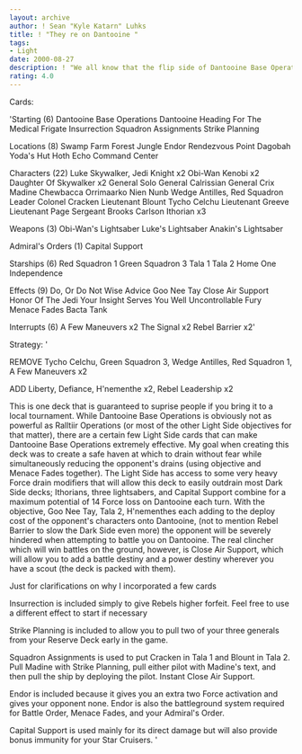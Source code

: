 ```yaml
---
layout: archive
author: ! Sean "Kyle Katarn" Luhks
title: ! "They re on Dantooine "
tags:
- Light
date: 2000-08-27
description: ! "We all know that the flip side of Dantooine Base Operations should have been exactly like Ralltiir Operations, but this objective can still be used to make a kickass deck."
rating: 4.0
---
```

Cards: 

'Starting (6)
Dantooine Base Operations
Dantooine
Heading For The Medical Frigate
Insurrection
Squadron Assignments
Strike Planning

Locations (8)
Swamp
Farm
Forest
Jungle
Endor
Rendezvous Point
Dagobah Yoda's Hut
Hoth Echo Command Center

Characters (22)
Luke Skywalker, Jedi Knight x2
Obi-Wan Kenobi x2
Daughter Of Skywalker x2
General Solo
General Calrissian
General Crix Madine
Chewbacca
Orrimaarko
Nien Nunb
Wedge Antilles, Red Squadron Leader
Colonel Cracken
Lieutenant Blount
Tycho Celchu
Lieutenant Greeve
Lieutenant Page
Sergeant Brooks Carlson
Ithorian x3

Weapons (3)
Obi-Wan's Lightsaber
Luke's Lightsaber
Anakin's Lightsaber

Admiral's Orders (1)
Capital Support

Starships (6)
Red Squadron 1
Green Squadron 3
Tala 1
Tala 2
Home One
Independence

Effects (9)
Do, Or Do Not
Wise Advice
Goo Nee Tay
Close Air Support
Honor Of The Jedi
Your Insight Serves You Well
Uncontrollable Fury
Menace Fades
Bacta Tank

Interrupts (6)
A Few Maneuvers x2
The Signal x2
Rebel Barrier x2'

Strategy: '

REMOVE Tycho Celchu, Green Squadron 3, Wedge Antilles, Red Squadron 1, A Few Maneuvers x2

ADD Liberty, Defiance, H'nementhe x2, Rebel Leadership x2

This is one deck that is guaranteed to suprise people if you bring it to a local tournament.  While Dantooine Base Operations is obviously not as powerful as Ralltiir Operations (or most of the other Light Side objectives for that matter), there are a certain few Light Side cards that can make Dantooine Base Operations extremely effective.  My goal when creating this deck was to create a safe haven at which to drain without fear while simultaneously reducing the opponent's drains (using objective and Menace Fades together).  The Light Side has access to some very heavy Force drain modifiers that will allow this deck to easily outdrain most Dark Side decks; Ithorians, three lightsabers, and Capital Support combine for a maximum potential of 14 Force loss on Dantooine each turn.  With the objective, Goo Nee Tay, Tala 2, H'nementhes each adding to the deploy cost of the opponent's characters onto Dantooine, (not to mention Rebel Barrier to slow the Dark Side even more) the opponent will be severely hindered when attempting to battle you on Dantooine.  The real clincher which will win battles on the ground, however, is Close Air Support, which will allow you to add a battle destiny and a power destiny wherever you have a scout (the deck is packed with them).

Just for clarifications on why I incorporated a few cards

Insurrection is included simply to give Rebels higher forfeit.	Feel free to use a different effect to start if necessary

Strike Planning is included to allow you to pull two of your three generals from your Reserve Deck early in the game.

Squadron Assignments is used to put Cracken in Tala 1 and Blount in Tala 2.  Pull Madine with Strike Planning, pull either pilot with Madine's text, and then pull the ship by deploying the pilot.  Instant Close Air Support.

Endor is included because it gives you an extra two Force activation and gives your opponent none.  Endor is also the battleground system required for Battle Order, Menace Fades, and your Admiral's Order.

Capital Support is used mainly for its direct damage but will also provide bonus immunity for your Star Cruisers.   '